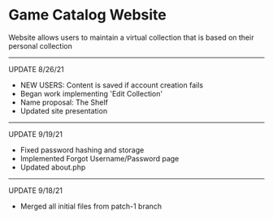 # Game Catalog Website
Website allows users to maintain a virtual collection that is based on their personal collection



-----
UPDATE 8/26/21
- NEW USERS: Content is saved if account creation fails
- Began work implementing 'Edit Collection'
- Name proposal: The Shelf
- Updated site presentation

-----
UPDATE 9/19/21
- Fixed password hashing and storage
- Implemented Forgot Username/Password page
- Updated about.php

-----
UPDATE 9/18/21
- Merged all initial files from patch-1 branch
